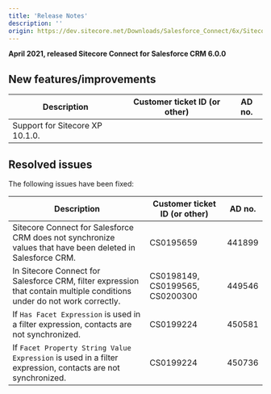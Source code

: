 ```yaml
---
title: 'Release Notes'
description: ''
origin: https://dev.sitecore.net/Downloads/Salesforce_Connect/6x/Sitecore_Connect_for_Salesforce_CRM_600/Release_Notes
---
```


**April 2021, released Sitecore Connect for Salesforce CRM 6.0.0**

## New features/improvements

| Description                     | Customer ticket ID (or other) | AD no. |
| ------------------------------- | ----------------------------- | ------ |
| Support for Sitecore XP 10.1.0. |                               |        |

## Resolved issues

The following issues have been fixed:

| Description                                                                                                             | Customer ticket ID (or other)   | AD no. |
| ----------------------------------------------------------------------------------------------------------------------- | ------------------------------- | ------ |
| Sitecore Connect for Salesforce CRM does not synchronize values that have been deleted in Salesforce CRM.               | CS0195659                       | 441899 |
| In Sitecore Connect for Salesforce CRM, filter expression that contain multiple conditions under do not work correctly. | CS0198149, CS0199565, CS0200300 | 449546 |
| If `Has Facet Expression` is used in a filter expression, contacts are not synchronized.                                | CS0199224                       | 450581 |
| If `Facet Property String Value Expression` is used in a filter expression, contacts are not synchronized.              | CS0199224                       | 450736 |
